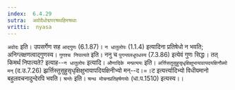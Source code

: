 ```yaml
---
index:  6.4.29
sutra:  अवोदैधोद्मपरश्रथहिमश्रथाः
vritti:  nyasa
---
```


`अवोदः` इति। उपसर्गेण सह `आद्गुणः` (6.1.87)। `न धातुलोपः` (1.1.4) इत्यादिना प्रतिषेधो न भवति; अनिग्लक्षणत्वाद्गुणस्य।
`गुणश्च निपात्यते` इति। ननु च `पुगन्तलधूपधस्य` (7.3.86) इत्येवं गुणः सिद्धः। तत् किमर्थं निपात्यते? इत्याह--`न धातुलोपः` इत्यादि।
`औणादिके मन्प्रत्ययः` इति। `अर्त्तिसतुसुहुसृधृक्षिक्षुभायावापदयक्षिनौब्यो मन्` (द.उ.7.26) झ्रर्त्तिस्तुसुहुसृधृक्षिक्षुभायापदियक्षिनीभ्यो मन्--द।=।ट इत्यर्त्त्यादिभ्यो विधीयमानो बहुलवचनादुन्देरपि भवति। `श्रन्तेः` इति। `श्रन्थ मोचनप्रतिहर्षणयोः` (धा.प.1510) इत्यस्य।।

